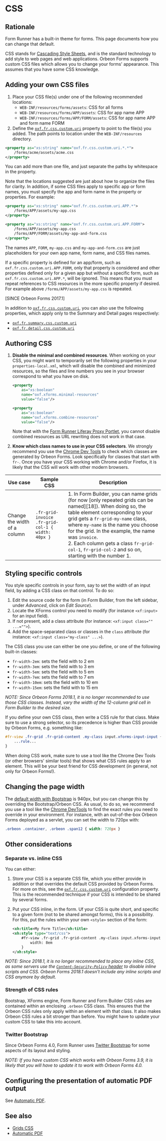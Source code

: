 # CSS

## Rationale

Form Runner has a built-in theme for forms. This page documents how you can change that default.

CSS stands for [Cascading Style Sheets](https://developer.mozilla.org/en-US/docs/Web/CSS), and is the standard technology to add style to web pages and web applications. Orbeon Forms supports custom CSS files which allows you to change your forms' appearance. This assumes that you have some CSS knowledge.

## Adding your own CSS files

1. Place your CSS file(s) under one of the following recommended locations:
    - `WEB-INF/resources/forms/assets`: CSS for all forms
    - `WEB-INF/resources/forms/APP/assets`: CSS for app name APP
    - `WEB-INF/resources/forms/APP/FORM/assets`: CSS for app name APP and form name FORM
2. Define the [`oxf.fr.css.custom.uri`](/configuration/properties/form-runner.md#adding-your-own-css) property to point to the file(s) you added. The path points to location under the `WEB-INF/resources` directory.

```xml
<property as="xs:string" name="oxf.fr.css.custom.uri.*.*">
    /forms/acme/assets/acme.css
</property>
```

You can add more than one file, and just separate the paths by whitespace in the property.

Note that the locations suggested are just about how to organize the files for clarity. In addition, if some CSS files apply to specific app or form names, you must specify the app and form name in the property or properties. For example:


```xml
<property as="xs:string" name="oxf.fr.css.custom.uri.APP.*">
    /forms/APP/assets/my-app.css
</property>

<property as="xs:string" name="oxf.fr.css.custom.uri.APP.FORM">
    /forms/APP/assets/my-app.css
    /forms/APP/FORM/assets/my-app-and-form.css
</property>
```

The names `APP`, `FORM`, `my-app.css` and `my-app-and-form.css` are just placeholders for your own app name, form name, and CSS files names.

If a specific property is defined for an app/form, such as `oxf.fr.css.custom.uri.APP.FORM`, only that property is considered and other properties defined only for a given app but without a specific form, such as `oxf.fr.css.custom.uri.APP.*`, will be ignored. This means that you must repeat references to CSS resources in the more specific property if desired. For example above `/forms/APP/assets/my-app.css` is repeated.

[SINCE Orbeon Forms 2017.1]

In addition to [`oxf.fr.css.custom.uri`](/configuration/properties/form-runner.md#adding-your-own-css), you can also use the following properties, which apply only to the Summary and Detail pages respectively:

- [`oxf.fr.summary.css.custom.uri`](form-runner-summary-page.md#adding-your-own-css-files)
- [`oxf.fr.detail.css.custom.uri`](form-runner-detail-page.md#adding-your-own-css-files)

## Authoring CSS

1. **Disable the minimal and combined resources**. When working on your CSS, you might want to temporarily set the following properties in your `properties-local.xml`, which  will disable the combined and minimized resources, so the files and line numbers you see in your browser correspond to what you have on disk.

    ```xml
    <property
        as="xs:boolean"
        name="oxf.xforms.minimal-resources"
        value="false"/>

    <property
        as="xs:boolean"
        name="oxf.xforms.combine-resources"
        value="false"/>
    ```
    
    Note that with the [Form Runner Liferay Proxy Portlet](/form-runner/link-embed/liferay-proxy-portlet.md), you cannot disable combined resources as URL rewriting does not work in that case. 
    
2. **Know which class names to use in your CSS selectors**. We strongly recommend you use the [Chrome Dev Tools](https://developer.chrome.com/devtools) to check which classes are generated by Orbeon Forms. Look specifically for classes that start with `fr-`. Once you have your CSS working with Chrome and/or Firefox, it is likely that the CSS will work with other modern browsers.

**Use case** |  **Sample CSS** |  **Description**
-----|-----|-----
Change the width of a column | `.fr-grid-invoice .fr-grid-col-1 { width: 40px }` | 1. In Form Builder, you can name grids (for now [only repeated grids can be named][18]). When doing so, the table element corresponding to your grid gets a `fr-grid-my-name` class, where `my-name` is the name you choose for the grid. In the example, the name was `invoice`.<br>2. Each column gets a class `fr-grid-col-1`, `fr-grid-col-2` and so on, starting with the number 1.

## Styling specific controls

You style specific controls in your form, say to set the width of an input field, by adding a CSS class on that control. To do so:

1. Edit the source code for the form (in Form Builder, from the left sidebar, under _Advanced_, click on _Edit Source_).
2. Locate the XForms control you need to modify (for instance `<xf:input>` for an input field).
3. If not present, add a class attribute (for instance: `<xf:input class="" ...="">`).
4. Add the space-separated class or classes in the `class` attribute (for instance: `<xf:input class="my-class" ...>`).

The CSS class you use can either be one you define, or one of the following built-in classes:

- `fr-width-2em`: sets the field with to 2 em
- `fr-width-3em`: sets the field with to 3 em
- `fr-width-5em`: sets the field with to 5 em
- `fr-width-7em`: sets the field with to 7 em
- `fr-width-10em`: sets the field with to 10 em
- `fr-width-15em`: sets the field with to 15 em

_NOTE: Since Orbeon Forms 2018.1, it is no longer recommended to use those CSS classes. Instead, vary the width of the 12-column grid cell in Form Builder to the desired size._

If you define your own CSS class, then write a CSS rule for that class. Make sure to use a strong selector, so its precedence is higher than CSS provide by Orbeon Forms, e.g. something like:

```css
#fr-view .fr-grid .fr-grid-content .my-class input.xforms-input-input {
    ...rule...
}
```

When doing CSS work, make sure to use a tool like the Chrome Dev Tools (or other browsers' similar tools) that shows what CSS rules apply to an element. This will be your best friend for CSS development (in general, not only for Orbeon Forms!).

## Changing the page width

The [default width with Bootstrap](http://getbootstrap.com/2.3.2/scaffolding.html) is 940px, but you can change this by overriding the Bootstrap/Orbeon CSS. As usual, to do so, we recommend you use a tool like the [Chrome DevTools](https://developer.chrome.com/devtools) to find the exact rules you need to override in your environment. For instance, with an out-of-the-box Orbeon Forms deployed as a servlet, you can set the width to 720px with:

```css
.orbeon .container, .orbeon .span12 { width: 720px }
```

## Other considerations

### Separate vs. inline CSS

You can either:

1. Store your CSS is a separate CSS file, which you either provide in addition or that overrides the default CSS provided by Orbeon Forms. For more on this, see the [`oxf.fr.css.custom.uri`](/configuration/properties/form-runner.md#adding-your-own-css) configuration property. This is the recommended technique if your CSS is intended to be shared by several forms.

2. Put your CSS inline, in the form. Uf your CSS is quite short, and specific to a given form (not to be shared amongst forms), this is a possibility. For this, put the rules within your own `<style>` section of the form:
    ```xml
    <xh:title>My Form Title</xh:title>
    <xh:style type="text/css">
        #fr-view .fr-grid .fr-grid-content .my-class input.xforms-input-input {
            width: 8em
        }
    </xh:style>
    ```
    
_NOTE: Since 2018.1, it is no longer recommended to place any inline CSS, as some servers use the [`Content-Security-Policy` header](https://en.wikipedia.org/wiki/Content_Security_Policy) to disable inline scripts and CSS. Orbeon Forms 2018.1 doesn't include any inline scripts and CSS anymore by default._

### Strength of CSS rules

Bootstrap, XForms engine, Form Runner and Form Builder CSS rules are contained within an enclosing `.orbeon` CSS class. This ensures that the Orbeon CSS rules only apply within an element with that class. It also makes Orbeon CSS rules a bit stronger than before. You might have to update your custom CSS to take this into account.

### Twitter Bootstrap

Since Orbeon Forms 4.0, Form Runner uses [Twitter Bootstrap](http://getbootstrap.com/2.3.2/) for some aspects of its layout and styling.

_NOTE: If you have custom CSS which works with Orbeon Forms 3.9, it is likely that you will have to update it to work with Orbeon Forms 4.0._

## Configuring the presentation of automatic PDF output

See [Automatic PDF](automatic-pdf.md).

## See also

- [Grids CSS](grids.md)
- [Automatic PDF](automatic-pdf.md)
